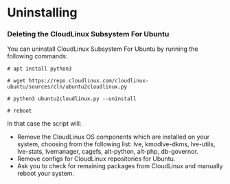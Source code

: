 # Uninstalling

### Deleting the CloudLinux Subsystem For Ubuntu

You can uninstall CloudLinux Subsystem For Ubuntu by running the following commands:

```
# apt install python3
```
```
# wget https://repo.cloudlinux.com/cloudlinux-ubuntu/sources/cln/ubuntu2cloudlinux.py
```
```
# python3 ubuntu2cloudlinux.py --uninstall
```
```
# reboot
```


In that case the script will:

* Remove the CloudLinux OS components which are installed on your system, choosing from the following list: lve, kmodlve-dkms, lve-utils, lve-stats, lvemanager, cagefs, alt-python, alt-php, db-governor.
* Remove configs for CloudLinux repositories for Ubuntu.
* Ask you to check for remaining packages from CloudLinux and manually reboot your system.

